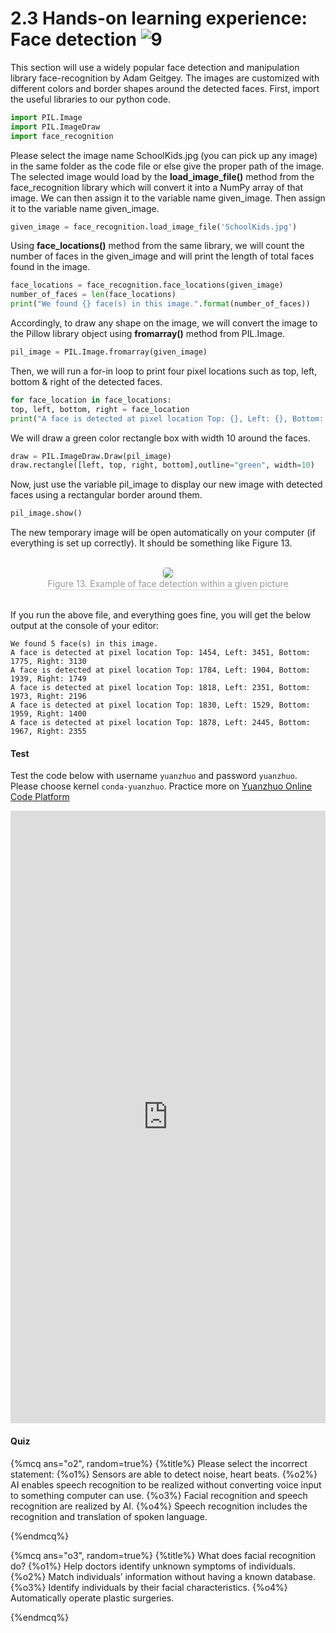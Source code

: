 # 2.3 Hands-on learning experience: Face detection ![9](https://img.shields.io/badge/Age-9%2B-brightgreen)

This section will use a widely popular face detection and manipulation library face-recognition by Adam Geitgey. The images are customized with different colors and border shapes around the detected faces. First, import the useful libraries to our python code.

```python
import PIL.Image
import PIL.ImageDraw
import face_recognition
```

Please select the image name SchoolKids.jpg (you can pick up any image) in the same folder as the code file or else give the proper path of the image. The selected image would load by the **load_image_file()** method from the face_recognition library which will convert it into a NumPy array of that image. We can then assign it to the variable name given_image. Then assign it to the variable name given_image.

```python
given_image = face_recognition.load_image_file('SchoolKids.jpg')
```

Using **face_locations()** method from the same library, we will count the number of faces in the given_image and will print the length of total faces found in the image.

```python
face_locations = face_recognition.face_locations(given_image)
number_of_faces = len(face_locations)
print("We found {} face(s) in this image.".format(number_of_faces))
```

Accordingly, to draw any shape on the image, we will convert the image to the Pillow library object using **fromarray()** method from PIL.Image.

```python
pil_image = PIL.Image.fromarray(given_image)
```

Then, we will run a for-in loop to print four pixel locations such as top, left, bottom & right of the detected faces.

```python
for face_location in face_locations:
top, left, bottom, right = face_location
print("A face is detected at pixel location Top: {}, Left: {}, Bottom: {}, --Right:{}".format(top, left, bottom, right))
```

We will draw a green color rectangle box with width 10 around the faces.

```python
draw = PIL.ImageDraw.Draw(pil_image)
draw.rectangle([left, top, right, bottom],outline="green", width=10)
```

Now, just use the variable pil_image to display our new image with detected faces using a rectangular border around them.

```python
pil_image.show()
```

The new temporary image will be open automatically on your computer (if everything is set up correctly). It should be something like Figure 13.

<br>
<center>
    <img style="border-radius: 0.3125em;
    box-shadow: 0 2px 4px 0 rgba(34,36,38,.12),0 2px 10px 0 rgba(34,36,38,.08);"
    src="https://md.hass.live/ai13.png">
    <br>
    <div style="color:orange; border-bottom: 1px solid #d9d9d9;
    display: inline-block;
    color: #999;
    padding: 1px;">Figure 13. Example of face detection within a given picture</div>
</center>
<br>

If you run the above file, and everything goes fine, you will get the below output at the console of your editor:

```
We found 5 face(s) in this image.
A face is detected at pixel location Top: 1454, Left: 3451, Bottom: 1775, Right: 3130
A face is detected at pixel location Top: 1784, Left: 1904, Bottom: 1939, Right: 1749
A face is detected at pixel location Top: 1818, Left: 2351, Bottom: 1973, Right: 2196
A face is detected at pixel location Top: 1830, Left: 1529, Bottom: 1959, Right: 1400
A face is detected at pixel location Top: 1878, Left: 2445, Bottom: 1967, Right: 2355
```

#### Test

Test the code below with username `yuanzhuo` and password `yuanzhuo`. Please choose kernel `conda-yuanzhuo`. Practice more on [Yuanzhuo Online Code Platform](https://code.yuanzhuo.bnu.edu.cn/)

<iframe src="https://code.yuanzhuo.bnu.edu.cn/user/yuanzhuo/notebooks/AI%20＆%20COVID-19%20Handbook/Chap2/face-exp.ipynb" width="100%" height="980" scrolling="yes" border="0" frameborder="no" framespacing="0" allowfullscreen="true"> </iframe>

#### Quiz

{%mcq ans="o2", random=true%}
{%title%}
Please select the incorrect statement:
{%o1%} Sensors are able to detect noise, heart beats.
{%o2%} AI enables speech recognition to be realized without converting voice input to something computer can use.
{%o3%} Facial recognition and speech recognition are realized by AI.
{%o4%} Speech recognition includes the recognition and translation of spoken language.
<!-- {%hint%} Try Again ... -->
{%endmcq%}

{%mcq ans="o3", random=true%}
{%title%}
What does facial recognition do?
{%o1%} Help doctors identify unknown symptoms of individuals.
{%o2%} Match individuals’ information without having a known database.
{%o3%} Identify individuals by their facial characteristics.
{%o4%} Automatically operate plastic surgeries.
<!-- {%hint%} Try Again ... -->
{%endmcq%}

